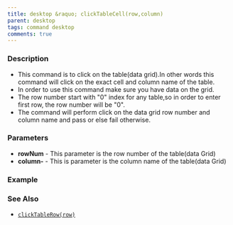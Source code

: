 ```yaml
---
title: desktop &raquo; clickTableCell(row,column)
parent: desktop
tags: command desktop
comments: true
---
```


### Description

- This command is to click on the table(data grid).In other words this command will click on the exact cell and column name of the table.
- In order to use this command make sure you have data on the grid.
- The row number start with "0" index for any table,so in order to enter first row, the row number will be "0".
- The command will perform click on the data grid row number and column name and pass or else fail otherwise.

### Parameters

- **rowNum** -  This parameter is the row number of the table(data Grid)
- **column-** -  This is parameter is the column name of the table(data Grid)

### Example


### See Also

- [`clickTableRow(row)`](clickTableRow(row))